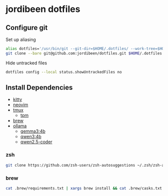 # jordibeen dotfiles

## Configure git
Set up aliasing
```sh
alias dotfiles='/usr/bin/git --git-dir=$HOME/.dotfiles/ --work-tree=$HOME'
git clone --bare git@github.com:jordibeen/dotfiles.git $HOME/.dotfiles
```

Hide untracked files
```sh
dotfiles config --local status.showUntrackedFiles no
```

## Install Dependencies
- [kitty](https://github.com/kovidgoyal/kitty)
- [neovim](https://github.com/neovim/neovim)
- [tmux](https://github.com/tmux/tmux)
    - [tpm](https://github.com/tmux-plugins/tpm)
- [brew](https://github.com/Homebrew/brew)
- [ollama](https://ollama.com/download)
    - [gemma3:4b](https://ollama.com/library/gemma3)
    - [qwen3:4b](https://ollama.com/library/qwen3)
    - [qwen2.5-coder](https://ollama.com/library/qwen2.5-coder)

### zsh
```sh
git clone https://github.com/zsh-users/zsh-autosuggestions ~/.zsh/zsh-autosuggestions && git clone https://github.com/zsh-users/zsh-syntax-highlighting.git ~/.zsh/zsh-syntax-highlighting
```

### brew
```sh
cat .brew/requirements.txt | xargs brew install && cat .brew/casks.txt | xargs brew install --cask
```
